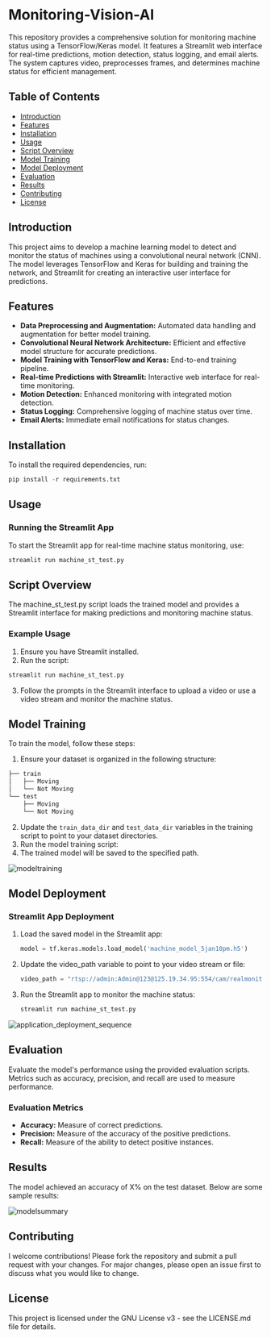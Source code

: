 # Monitoring-Vision-AI

This repository provides a comprehensive solution for monitoring machine status using a TensorFlow/Keras model. It features a Streamlit web interface for real-time predictions, motion detection, status logging, and email alerts. The system captures video, preprocesses frames, and determines machine status for efficient management.

## Table of Contents

- [Introduction](#introduction)
- [Features](#features)
- [Installation](#installation)
- [Usage](#usage)
- [Script Overview](#Script-Overview)
- [Model Training](#model-training)
- [Model Deployment](#model-deployment)
- [Evaluation](#evaluation)
- [Results](#results)
- [Contributing](#contributing)
- [License](#license)

## Introduction

This project aims to develop a machine learning model to detect and monitor the status of machines using a convolutional neural network (CNN). The model leverages TensorFlow and Keras for building and training the network, and Streamlit for creating an interactive user interface for predictions.

## Features

- **Data Preprocessing and Augmentation:** Automated data handling and augmentation for better model training.
- **Convolutional Neural Network Architecture:** Efficient and effective model structure for accurate predictions.
- **Model Training with TensorFlow and Keras:** End-to-end training pipeline.
- **Real-time Predictions with Streamlit:** Interactive web interface for real-time monitoring.
- **Motion Detection:** Enhanced monitoring with integrated motion detection.
- **Status Logging:** Comprehensive logging of machine status over time.
- **Email Alerts:** Immediate email notifications for status changes.

## Installation

To install the required dependencies, run:

```python <- to be performed in Terminal/Command Prompt
pip install -r requirements.txt
```
## Usage

### Running the Streamlit App

To start the Streamlit app for real-time machine status monitoring, use:

```python
streamlit run machine_st_test.py
```
## Script Overview

The machine_st_test.py script loads the trained model and provides a Streamlit interface for making predictions and monitoring machine status.

### Example Usage
1. Ensure you have Streamlit installed.
2. Run the script:

```python
streamlit run machine_st_test.py
```
3. Follow the prompts in the Streamlit interface to upload a video or use a video stream and monitor the machine status.

## Model Training

To train the model, follow these steps:

1. Ensure your dataset is organized in the following structure:
```bash
├── train
│   ├── Moving
│   └── Not Moving
└── test
    ├── Moving
    └── Not Moving
```
2. Update the `train_data_dir` and `test_data_dir` variables in the training script to point to your dataset directories.
3. Run the model training script:
4. The trained model will be saved to the specified path.

![modeltraining](https://github.com/debarun1234/Monitoring-Vision-AI/assets/17366387/43b48e03-5c84-4d0a-bfc8-6aeb68b7fbc4)

## Model Deployment
### Streamlit App Deployment

1. Load the saved model in the Streamlit app:
   ```python
   model = tf.keras.models.load_model('machine_model_5jan10pm.h5')
   ```
2. Update the video_path variable to point to your video stream or file:
   ```python
   video_path = "rtsp://admin:Admin@123@125.19.34.95:554/cam/realmonitor?channel=1&subtype=0"
   ```
3. Run the Streamlit app to monitor the machine status:
   ```python
   streamlit run machine_st_test.py
   ```

![application_deployment_sequence](https://github.com/debarun1234/Monitoring-Vision-AI/assets/17366387/1b0446be-b346-4126-93b8-4625e9eaaaea)



## Evaluation

Evaluate the model's performance using the provided evaluation scripts. Metrics such as accuracy, precision, and recall are used to measure performance.

### Evaluation Metrics

- **Accuracy:** Measure of correct predictions.
- **Precision:** Measure of the accuracy of the positive predictions.
- **Recall:** Measure of the ability to detect positive instances.

## Results

The model achieved an accuracy of X% on the test dataset. Below are some sample results:

![modelsummary](https://github.com/debarun1234/Monitoring-Vision-AI/assets/17366387/3602e878-5e9f-4be1-91c8-b608e853ded3)


## Contributing

I welcome contributions! Please fork the repository and submit a pull request with your changes. For major changes, please open an issue first to discuss what you would like to change.

## License

This project is licensed under the GNU License v3 - see the LICENSE.md file for details.
